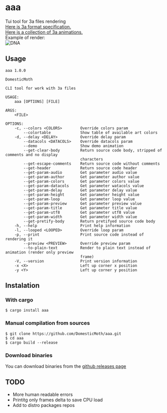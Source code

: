 # aaa
Tui tool for 3a files rendering  
[Here is 3a format specification.](https://github.com/DomesticMoth/3a)  
[Here is a collection of 3a animations.](https://github.com/DomesticMoth/3a_storage)  
Example of render:  
![DNA](https://i.imgur.com/OWN9yQW.gif)
## Usage
```
aaa 1.0.0

DomesticMoth

CLI tool for work with 3a files

USAGE:
    aaa [OPTIONS] [FILE]

ARGS:
    <FILE>    

OPTIONS:
    -c, --colors <COLORS>        Override colors param
        --colortable             Show table of available art colors
    -d, --delay <DELAY>          Override delay param
        --datacols <DATACOLS>    Override datacols param
        --demo                   Show demo animation
        --get-clear-body         Return source code body, stripped of comments and no display
                                 characters
        --get-escape-comments    Return source code without comments
        --get-header             Return source code header
        --get-param-audio        Get parameter audio value
        --get-param-author       Get parameter author value
        --get-param-colors       Get parameter colors value
        --get-param-datacols     Get parameter watacols value
        --get-param-delay        Get parameter delay value
        --get-param-height       Get parameter height value
        --get-param-loop         Get parameter loop value
        --get-param-preview      Get parameter preview value
        --get-param-title        Get parameter title value
        --get-param-utf8         Get parameter utf8 value
        --get-param-width        Get parameter width value
        --get-pretify-body       Return pretifyed source code body
    -h, --help                   Print help information
    -l, --looped <LOOPED>        Override loop param
    -p, --print                  Print source code instead of rendering it
        --preview <PREVIEW>      Override preview param
        --to-plain-text          Render to plain text instead of animation (render only preview
                                 frame)
    -V, --version                Print version information
    -x <X>                       Left up corner x position
    -y <Y>                       Left up corner y position

```
## Instalation
### With cargo
```
$ cargo install aaa
```
### Manual compilation from sources
```
$ git clone https://github.com/DomesticMoth/aaa.git
$ cd aaa
$ cargo build --release
```
### Download binaries
You can download binaries from the [github releases page](https://github.com/DomesticMoth/aaa/releases)
## TODO
- More human readable errors
- Printitg only frames delta to save CPU load
- Add to distro packages repos
